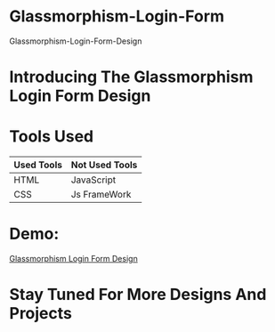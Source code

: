 # Glassmorphism-Login-Form
Glassmorphism-Login-Form-Design

# Introducing The Glassmorphism Login Form Design 

# Tools Used

| Used Tools | Not Used Tools |
| ---------- | -------------- |
| HTML       | JavaScript     |
| CSS        | Js FrameWork   |


# Demo:
[Glassmorphism Login Form Design](https://youcefshaaban.github.io/Glassmorphism-Login-Form)

# Stay Tuned For More Designs And Projects
